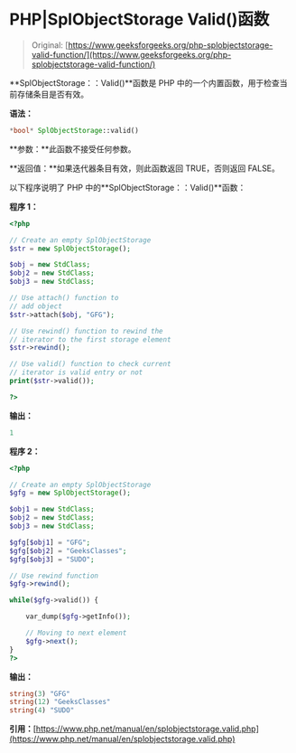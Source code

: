 # PHP|SplObjectStorage Valid()函数

> Original: [https://www.geeksforgeeks.org/php-splobjectstorage-valid-function/](https://www.geeksforgeeks.org/php-splobjectstorage-valid-function/)

**SplObjectStorage：：Valid()**函数是 PHP 中的一个内置函数，用于检查当前存储条目是否有效。

**语法：**

```php
*bool* SplObjectStorage::valid()
```

**参数：**此函数不接受任何参数。

**返回值：**如果迭代器条目有效，则此函数返回 TRUE，否则返回 FALSE。

以下程序说明了 PHP 中的**SplObjectStorage：：Valid()**函数：

**程序 1：**

```php
<?php

// Create an empty SplObjectStorage
$str = new SplObjectStorage();

$obj = new StdClass;
$obj2 = new StdClass;
$obj3 = new StdClass;

// Use attach() function to
// add object
$str->attach($obj, "GFG");

// Use rewind() function to rewind the 
// iterator to the first storage element
$str->rewind();

// Use valid() function to check current
// iterator is valid entry or not
print($str->valid());

?>
```

**输出：**

```php
1

```

**程序 2：**

```php
<?php

// Create an empty SplObjectStorage
$gfg = new SplObjectStorage();

$obj1 = new StdClass;
$obj2 = new StdClass;
$obj3 = new StdClass;

$gfg[$obj1] = "GFG";
$gfg[$obj2] = "GeeksClasses";
$gfg[$obj3] = "SUDO";

// Use rewind function
$gfg->rewind();

while($gfg->valid()) {

    var_dump($gfg->getInfo());

    // Moving to next element
    $gfg->next();
}
?>
```

**输出：**

```php
string(3) "GFG"
string(12) "GeeksClasses"
string(4) "SUDO"

```

**引用：**[https://www.php.net/manual/en/splobjectstorage.valid.php](https://www.php.net/manual/en/splobjectstorage.valid.php)
